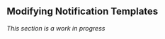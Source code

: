Modifying Notification Templates
--------------------------------

*This section is a work in progress*
